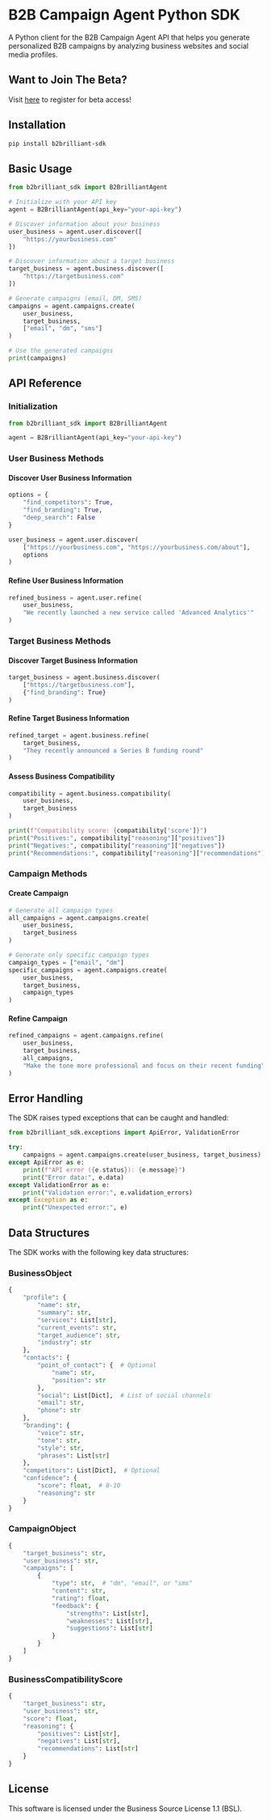 # B2B Campaign Agent Python SDK

A Python client for the B2B Campaign Agent API that helps you generate personalized B2B campaigns by analyzing business websites and social media profiles.

## Want to Join The Beta?

Visit [here](https://b2brilliant.app) to register for beta access!

## Installation

```bash
pip install b2brilliant-sdk
```

## Basic Usage

```python
from b2brilliant_sdk import B2BrilliantAgent

# Initialize with your API key
agent = B2BrilliantAgent(api_key="your-api-key")

# Discover information about your business
user_business = agent.user.discover([
    "https://yourbusiness.com"
])

# Discover information about a target business
target_business = agent.business.discover([
    "https://targetbusiness.com"
])

# Generate campaigns (email, DM, SMS)
campaigns = agent.campaigns.create(
    user_business,
    target_business,
    ["email", "dm", "sms"]
)

# Use the generated campaigns
print(campaigns)
```

## API Reference

### Initialization

```python
from b2brilliant_sdk import B2BrilliantAgent

agent = B2BrilliantAgent(api_key="your-api-key")
```

### User Business Methods

#### Discover User Business Information

```python
options = {
    "find_competitors": True,
    "find_branding": True,
    "deep_search": False
}

user_business = agent.user.discover(
    ["https://yourbusiness.com", "https://yourbusiness.com/about"],
    options
)
```

#### Refine User Business Information

```python
refined_business = agent.user.refine(
    user_business, 
    "We recently launched a new service called 'Advanced Analytics'"
)
```

### Target Business Methods

#### Discover Target Business Information

```python
target_business = agent.business.discover(
    ["https://targetbusiness.com"],
    {"find_branding": True}
)
```

#### Refine Target Business Information

```python
refined_target = agent.business.refine(
    target_business,
    "They recently announced a Series B funding round"
)
```

#### Assess Business Compatibility

```python
compatibility = agent.business.compatibility(
    user_business,
    target_business
)

print(f"Compatibility score: {compatibility['score']}")
print("Positives:", compatibility["reasoning"]["positives"])
print("Negatives:", compatibility["reasoning"]["negatives"])
print("Recommendations:", compatibility["reasoning"]["recommendations"])
```

### Campaign Methods

#### Create Campaign

```python
# Generate all campaign types
all_campaigns = agent.campaigns.create(
    user_business,
    target_business
)

# Generate only specific campaign types
campaign_types = ["email", "dm"]
specific_campaigns = agent.campaigns.create(
    user_business,
    target_business,
    campaign_types
)
```

#### Refine Campaign

```python
refined_campaigns = agent.campaigns.refine(
    user_business,
    target_business,
    all_campaigns,
    "Make the tone more professional and focus on their recent funding"
)
```

## Error Handling

The SDK raises typed exceptions that can be caught and handled:

```python
from b2brilliant_sdk.exceptions import ApiError, ValidationError

try:
    campaigns = agent.campaigns.create(user_business, target_business)
except ApiError as e:
    print(f"API error ({e.status}): {e.message}")
    print("Error data:", e.data)
except ValidationError as e:
    print("Validation error:", e.validation_errors)
except Exception as e:
    print("Unexpected error:", e)
```

## Data Structures

The SDK works with the following key data structures:

### BusinessObject

```python
{
    "profile": {
        "name": str,
        "summary": str,
        "services": List[str],
        "current_events": str,
        "target_audience": str,
        "industry": str
    },
    "contacts": {
        "point_of_contact": {  # Optional
            "name": str,
            "position": str
        },
        "social": List[Dict],  # List of social channels
        "email": str,
        "phone": str
    },
    "branding": {
        "voice": str,
        "tone": str,
        "style": str,
        "phrases": List[str]
    },
    "competitors": List[Dict],  # Optional
    "confidence": {
        "score": float,  # 0-10
        "reasoning": str
    }
}
```

### CampaignObject

```python
{
    "target_business": str,
    "user_business": str,
    "campaigns": [
        {
            "type": str,  # "dm", "email", or "sms"
            "content": str,
            "rating": float,
            "feedback": {
                "strengths": List[str],
                "weaknesses": List[str],
                "suggestions": List[str]
            }
        }
    ]
}
```

### BusinessCompatibilityScore

```python
{
    "target_business": str,
    "user_business": str,
    "score": float,
    "reasoning": {
        "positives": List[str],
        "negatives": List[str],
        "recommendations": List[str]
    }
}
```

## License

This software is licensed under the Business Source License 1.1 (BSL). 
